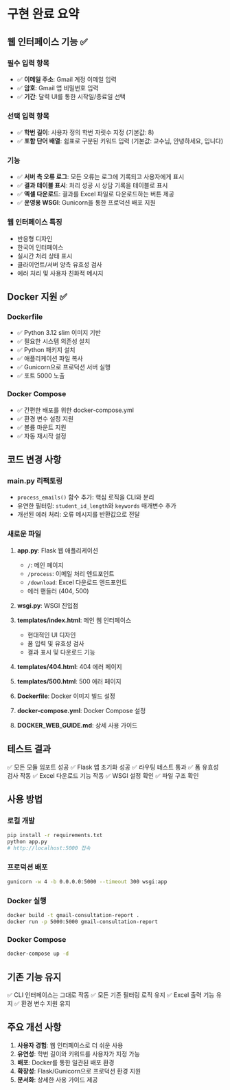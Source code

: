 # 구현 완료 요약

## 웹 인터페이스 기능 ✅

### 필수 입력 항목
- ✅ **이메일 주소**: Gmail 계정 이메일 입력
- ✅ **암호**: Gmail 앱 비밀번호 입력
- ✅ **기간**: 달력 UI를 통한 시작일/종료일 선택

### 선택 입력 항목
- ✅ **학번 길이**: 사용자 정의 학번 자릿수 지정 (기본값: 8)
- ✅ **포함 단어 배열**: 쉼표로 구분된 키워드 입력 (기본값: 교수님, 안녕하세요, 입니다)

### 기능
- ✅ **서버 측 오류 로그**: 모든 오류는 로그에 기록되고 사용자에게 표시
- ✅ **결과 테이블 표시**: 처리 성공 시 상담 기록을 테이블로 표시
- ✅ **엑셀 다운로드**: 결과를 Excel 파일로 다운로드하는 버튼 제공
- ✅ **운영용 WSGI**: Gunicorn을 통한 프로덕션 배포 지원

### 웹 인터페이스 특징
- 반응형 디자인
- 한국어 인터페이스
- 실시간 처리 상태 표시
- 클라이언트/서버 양측 유효성 검사
- 에러 처리 및 사용자 친화적 메시지

## Docker 지원 ✅

### Dockerfile
- ✅ Python 3.12 slim 이미지 기반
- ✅ 필요한 시스템 의존성 설치
- ✅ Python 패키지 설치
- ✅ 애플리케이션 파일 복사
- ✅ Gunicorn으로 프로덕션 서버 실행
- ✅ 포트 5000 노출

### Docker Compose
- ✅ 간편한 배포를 위한 docker-compose.yml
- ✅ 환경 변수 설정 지원
- ✅ 볼륨 마운트 지원
- ✅ 자동 재시작 설정

## 코드 변경 사항

### main.py 리팩토링
- `process_emails()` 함수 추가: 핵심 로직을 CLI와 분리
- 유연한 필터링: `student_id_length`와 `keywords` 매개변수 추가
- 개선된 에러 처리: 오류 메시지를 반환값으로 전달

### 새로운 파일
1. **app.py**: Flask 웹 애플리케이션
   - `/`: 메인 페이지
   - `/process`: 이메일 처리 엔드포인트
   - `/download`: Excel 다운로드 엔드포인트
   - 에러 핸들러 (404, 500)

2. **wsgi.py**: WSGI 진입점

3. **templates/index.html**: 메인 웹 인터페이스
   - 현대적인 UI 디자인
   - 폼 입력 및 유효성 검사
   - 결과 표시 및 다운로드 기능

4. **templates/404.html**: 404 에러 페이지

5. **templates/500.html**: 500 에러 페이지

6. **Dockerfile**: Docker 이미지 빌드 설정

7. **docker-compose.yml**: Docker Compose 설정

8. **DOCKER_WEB_GUIDE.md**: 상세 사용 가이드

## 테스트 결과

✅ 모든 모듈 임포트 성공
✅ Flask 앱 초기화 성공
✅ 라우팅 테스트 통과
✅ 폼 유효성 검사 작동
✅ Excel 다운로드 기능 작동
✅ WSGI 설정 확인
✅ 파일 구조 확인

## 사용 방법

### 로컬 개발
```bash
pip install -r requirements.txt
python app.py
# http://localhost:5000 접속
```

### 프로덕션 배포
```bash
gunicorn -w 4 -b 0.0.0.0:5000 --timeout 300 wsgi:app
```

### Docker 실행
```bash
docker build -t gmail-consultation-report .
docker run -p 5000:5000 gmail-consultation-report
```

### Docker Compose
```bash
docker-compose up -d
```

## 기존 기능 유지

✅ CLI 인터페이스는 그대로 작동
✅ 모든 기존 필터링 로직 유지
✅ Excel 출력 기능 유지
✅ 환경 변수 지원 유지

## 주요 개선 사항

1. **사용자 경험**: 웹 인터페이스로 더 쉬운 사용
2. **유연성**: 학번 길이와 키워드를 사용자가 지정 가능
3. **배포**: Docker를 통한 일관된 배포 환경
4. **확장성**: Flask/Gunicorn으로 프로덕션 환경 지원
5. **문서화**: 상세한 사용 가이드 제공
